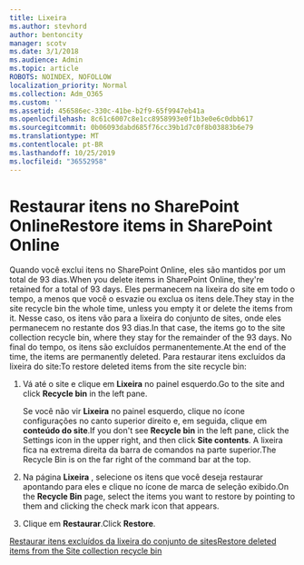 ```yaml
---
title: Lixeira
ms.author: stevhord
author: bentoncity
manager: scotv
ms.date: 3/1/2018
ms.audience: Admin
ms.topic: article
ROBOTS: NOINDEX, NOFOLLOW
localization_priority: Normal
ms.collection: Adm_O365
ms.custom: ''
ms.assetid: 456586ec-330c-41be-b2f9-65f9947eb41a
ms.openlocfilehash: 8c61c6007c8e1cc8958993e0f1b3e0e6c0dbb617
ms.sourcegitcommit: 0b06093dabd685f76cc39b1d7c0f8b03883b6e79
ms.translationtype: MT
ms.contentlocale: pt-BR
ms.lasthandoff: 10/25/2019
ms.locfileid: "36552958"
---
```

# <a name="restore-items-in-sharepoint-online"></a><span data-ttu-id="280c0-102">Restaurar itens no SharePoint Online</span><span class="sxs-lookup"><span data-stu-id="280c0-102">Restore items in SharePoint Online</span></span>

<span data-ttu-id="280c0-103">Quando você exclui itens no SharePoint Online, eles são mantidos por um total de 93 dias.</span><span class="sxs-lookup"><span data-stu-id="280c0-103">When you delete items in SharePoint Online, they're retained for a total of 93 days.</span></span> <span data-ttu-id="280c0-104">Eles permanecem na lixeira do site em todo o tempo, a menos que você o esvazie ou exclua os itens dele.</span><span class="sxs-lookup"><span data-stu-id="280c0-104">They stay in the site recycle bin the whole time, unless you empty it or delete the items from it.</span></span> <span data-ttu-id="280c0-105">Nesse caso, os itens vão para a lixeira do conjunto de sites, onde eles permanecem no restante dos 93 dias.</span><span class="sxs-lookup"><span data-stu-id="280c0-105">In that case, the items go to the site collection recycle bin, where they stay for the remainder of the 93 days.</span></span> <span data-ttu-id="280c0-106">No final do tempo, os itens são excluídos permanentemente.</span><span class="sxs-lookup"><span data-stu-id="280c0-106">At the end of the time, the items are permanently deleted.</span></span> <span data-ttu-id="280c0-107">Para restaurar itens excluídos da lixeira do site:</span><span class="sxs-lookup"><span data-stu-id="280c0-107">To restore deleted items from the site recycle bin:</span></span>
  
1. <span data-ttu-id="280c0-108">Vá até o site e clique em **Lixeira** no painel esquerdo.</span><span class="sxs-lookup"><span data-stu-id="280c0-108">Go to the site and click **Recycle bin** in the left pane.</span></span> 
    
    <span data-ttu-id="280c0-109">Se você não vir **Lixeira** no painel esquerdo, clique no ícone configurações no canto superior direito e, em seguida, clique em **conteúdo do site**.</span><span class="sxs-lookup"><span data-stu-id="280c0-109">If you don't see **Recycle bin** in the left pane, click the Settings icon in the upper right, and then click **Site contents**.</span></span> <span data-ttu-id="280c0-110">A lixeira fica na extrema direita da barra de comandos na parte superior.</span><span class="sxs-lookup"><span data-stu-id="280c0-110">The Recycle Bin is on the far right of the command bar at the top.</span></span>
    
2. <span data-ttu-id="280c0-111">Na página **Lixeira** , selecione os itens que você deseja restaurar apontando para eles e clique no ícone de marca de seleção exibido.</span><span class="sxs-lookup"><span data-stu-id="280c0-111">On the **Recycle Bin** page, select the items you want to restore by pointing to them and clicking the check mark icon that appears.</span></span> 
    
3. <span data-ttu-id="280c0-112">Clique em **Restaurar**.</span><span class="sxs-lookup"><span data-stu-id="280c0-112">Click **Restore**.</span></span>
    
[<span data-ttu-id="280c0-113">Restaurar itens excluídos da lixeira do conjunto de sites</span><span class="sxs-lookup"><span data-stu-id="280c0-113">Restore deleted items from the Site collection recycle bin</span></span>](https://go.microsoft.com/fwlink/?linkid=866439)
  

